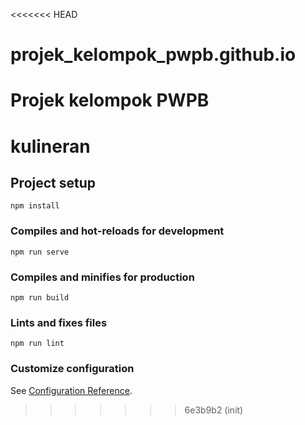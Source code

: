 <<<<<<< HEAD
# projek_kelompok_pwpb.github.io
Projek kelompok PWPB 
=======
# kulineran

## Project setup
```
npm install
```

### Compiles and hot-reloads for development
```
npm run serve
```

### Compiles and minifies for production
```
npm run build
```

### Lints and fixes files
```
npm run lint
```

### Customize configuration
See [Configuration Reference](https://cli.vuejs.org/config/).
>>>>>>> 6e3b9b2 (init)
